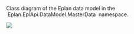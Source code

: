 Class diagram of the Eplan data model in the  Eplan.EplApi.DataModel.MasterData  namespace.

![](graphs/DataModel_MasterData_Graph.PNG)